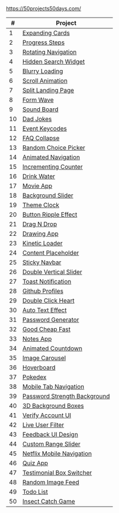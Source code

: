 https://50projects50days.com/

| #   | Project                                                                                            |
| --- | -------------------------------------------------------------------------------------------------- |
| 1   | [Expanding Cards](https://front-loop.github.io/js-50/01-expanding-cards)                           |
| 2   | [Progress Steps](https://front-loop.github.io/js-50/02-progress-steps)                             |
| 3   | [Rotating Navigation](https://front-loop.github.io/js-50/03-rotating-navigation)                   |
| 4   | [Hidden Search Widget](https://front-loop.github.io/js-50/04-hidden-search-widget)                 |
| 5   | [Blurry Loading](https://front-loop.github.io/js-50/05-blurry-loading)                             |
| 6   | [Scroll Animation](https://front-loop.github.io/js-50/06-scroll-animation)                         |
| 7   | [Split Landing Page](https://front-loop.github.io/js-50/07-split-landing-page)                     |
| 8   | [Form Wave](https://front-loop.github.io/js-50/08-form-wave)                                       |
| 9   | [Sound Board](https://front-loop.github.io/js-50/09-sound-board)                                   |
| 10  | [Dad Jokes](https://front-loop.github.io/js-50/10-dad-jokes)                                       |
| 11  | [Event Keycodes](https://front-loop.github.io/js-50/11-event-keycodes)                             |
| 12  | [FAQ Collapse](https://front-loop.github.io/js-50/12-faq-collapse)                                 |
| 13  | [Random Choice Picker](https://front-loop.github.io/js-50/13-random-choice-picker)                 |
| 14  | [Animated Navigation](https://front-loop.github.io/js-50/14-animated-navigation)                   |
| 15  | [Incrementing Counter](https://front-loop.github.io/js-50/15-incrementing-counter)                 |
| 16  | [Drink Water](https://front-loop.github.io/js-50/16-drink-water)                                   |
| 17  | [Movie App](https://front-loop.github.io/js-50/17-movie-app)                                       |
| 18  | [Background Slider](https://front-loop.github.io/js-50/18-background-slider)                       |
| 19  | [Theme Clock](https://front-loop.github.io/js-50/19-theme-clock)                                   |
| 20  | [Button Ripple Effect](https://front-loop.github.io/js-50/20-button-ripple-effect)                 |
| 21  | [Drag N Drop](https://front-loop.github.io/js-50/21-drag-n-drop)                                   |
| 22  | [Drawing App](https://front-loop.github.io/js-50/22-drawing-app)                                   |
| 23  | [Kinetic Loader](https://front-loop.github.io/js-50/23-kinetic-loader)                             |
| 24  | [Content Placeholder](https://front-loop.github.io/js-50/24-content-placeholder)                   |
| 25  | [Sticky Navbar](https://front-loop.github.io/js-50/25-sticky-navbar)                               |
| 26  | [Double Vertical Slider](https://front-loop.github.io/js-50/26-double-vertical-slider)             |
| 27  | [Toast Notification](https://front-loop.github.io/js-50/27-toast-notification)                     |
| 28  | [Github Profiles](https://front-loop.github.io/js-50/28-github-profiles)                           |
| 29  | [Double Click Heart](https://front-loop.github.io/js-50/29-double-click-heart)                     |
| 30  | [Auto Text Effect](https://front-loop.github.io/js-50/30-auto-text-effect)                         |
| 31  | [Password Generator](https://front-loop.github.io/js-50/31-password-generator)                     |
| 32  | [Good Cheap Fast](https://front-loop.github.io/js-50/32-good-cheap-fast)                           |
| 33  | [Notes App](https://front-loop.github.io/js-50/33-notes-app)                                       |
| 34  | [Animated Countdown](https://front-loop.github.io/js-50/34-animated-countdown)                     |
| 35  | [Image Carousel](https://front-loop.github.io/js-50/35-image-carousel)                             |
| 36  | [Hoverboard](https://front-loop.github.io/js-50/36-hoverboard)                                     |
| 37  | [Pokedex](https://front-loop.github.io/js-50/37-pokedex)                                           |
| 38  | [Mobile Tab Navigation](https://front-loop.github.io/js-50/38-mobile-tab-navigation)               |
| 39  | [Password Strength Background](https://front-loop.github.io/js-50/39-password-strength-background) |
| 40  | [3D Background Boxes](https://front-loop.github.io/js-50/40-3d-background-boxes)                   |
| 41  | [Verify Account UI](https://front-loop.github.io/js-50/41-verify-account-ui)                       |
| 42  | [Live User Filter](https://front-loop.github.io/js-50/42-live-user-filter)                         |
| 43  | [Feedback UI Design](https://front-loop.github.io/js-50/43-feedback-ui-design)                     |
| 44  | [Custom Range Slider](https://front-loop.github.io/js-50/44-custom-range-slider)                   |
| 45  | [Netflix Mobile Navigation](https://front-loop.github.io/js-50/45-netflix-mobile-navigation)       |
| 46  | [Quiz App](https://front-loop.github.io/js-50/46-quiz-app)                                         |
| 47  | [Testimonial Box Switcher](https://front-loop.github.io/js-50/47-testimonial-box-switcher)         |
| 48  | [Random Image Feed](https://front-loop.github.io/js-50/48-random-image-feed)                       |
| 49  | [Todo List](https://front-loop.github.io/js-50/49-todo-list)                                       |
| 50  | [Insect Catch Game](https://front-loop.github.io/js-50/50-insect-catch-game)                       |

